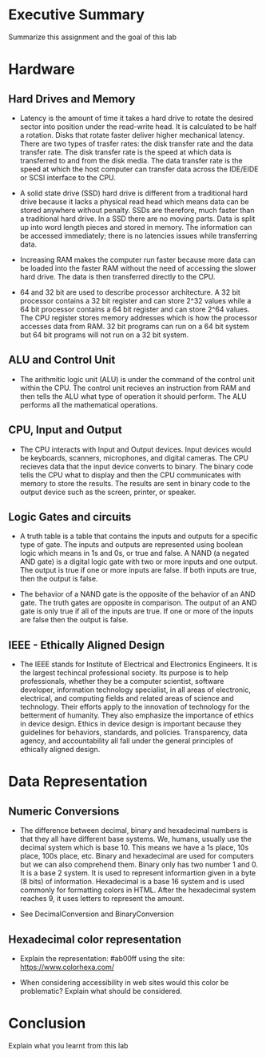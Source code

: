 # Executive Summary
Summarize this assignment and the goal of this lab

# Hardware
## Hard Drives and Memory
* Latency is the amount of time it takes a hard drive to rotate the desired sector into position under the read-write head. It is calculated to be half a rotation. Disks that rotate faster deliver higher mechanical latency. There are two types of trasfer rates: the disk transfer rate and the data transfer rate. The disk transfer rate is the speed at which data is transferred to and from the disk media. The data transfer rate is the speed at which the host computer can transfer data across the IDE/EIDE or SCSI interface to the CPU.

* A solid state drive (SSD) hard drive is different from a traditional hard drive because it lacks a physical read head which means data can be stored anywhere without penalty. SSDs are therefore, much faster than a traditional hard drive. In a SSD there are no moving parts. Data is split up into word length pieces and stored in memory. The information can be accessed immediately; there is no latencies issues while transferring data.

* Increasing RAM makes the computer run faster because more data can be loaded into the faster RAM without the need of accessing the slower hard drive. The data is then transferred directly to the CPU. 

* 64 and 32 bit are used to describe processor architecture. A 32 bit processor contains a 32 bit register and can store 2^32 values while a 64 bit processor contains a 64 bit register and can store 2^64 values. The CPU register stores memory addresses which is how the processor accesses data from RAM. 32 bit programs can run on a 64 bit system but 64 bit programs will not run on a 32 bit system.


## ALU and Control Unit
* The arithmitic logic unit (ALU) is under the command of the control unit within the CPU. The control unit recieves an instruction from RAM and then tells the ALU what type of operation it should perform. The ALU performs all the mathematical operations.

## CPU, Input and Output
* The CPU interacts with Input and Output devices. Input devices would be keyboards, scanners, microphones, and digital cameras. The CPU recieves data that the input device converts to binary. The binary code tells the CPU what to display and then the CPU communicates with memory to store the results. The results are sent in binary code to the output device such as the screen, printer, or speaker.

## Logic Gates and circuits
* A truth table is a table that contains the inputs and outputs for a specific type of gate. The inputs and outputs are represented using boolean logic which means in 1s and 0s, or true and false. A NAND (a negated AND gate) is a digital logic gate with two or more inputs and one output. The output is true if one or more inputs are false. If both inputs are true, then the output is false.

* The behavior of a NAND gate is the opposite of the behavior of an AND gate. The truth gates are opposite in comparison. The output of an AND gate is only true if all of the inputs are true. If one or more of the inputs are false then the output is false.

## IEEE - Ethically Aligned Design
* The IEEE stands for Institute of Electrical and Electronics Engineers. It is the largest techincal professional society. Its purpose is to help professionals, whether they be a computer scientist, software developer, information technology specialist, in all areas of electronic, electrical, and computing fields and related areas of science and technology. Their efforts apply to the innovation of technology for the betterment of humanity. They also emphasize the importance of ethics in device design. Ethics in device design is important because they guidelines for behaviors, standards, and policies. Transparency, data agency, and accountability all fall under the general principles of ethically aligned design.

# Data Representation

## Numeric Conversions
* The difference between decimal, binary and hexadecimal numbers is that they all have different base systems. We, humans, usually use the decimal system which is base 10. This means we have a 1s place, 10s place, 100s place, etc. Binary and hexadecimal are used for computers but we can also comprehend them. Binary only has two number 1 and 0. It is a base 2 system. It is used to represent informartion given in a byte (8 bits) of information. Hexadecimal is a base 16 system and is used commonly for formatting colors in HTML. After the hexadecimal system reaches 9, it uses letters to represent the amount.

* See DecimalConversion and BinaryConversion

## Hexadecimal color representation
* Explain the representation: #ab00ff using the site: https://www.colorhexa.com/

* When considering accessibility in web sites would this color be problematic? Explain what should be considered.

# Conclusion
Explain what you learnt from this lab
